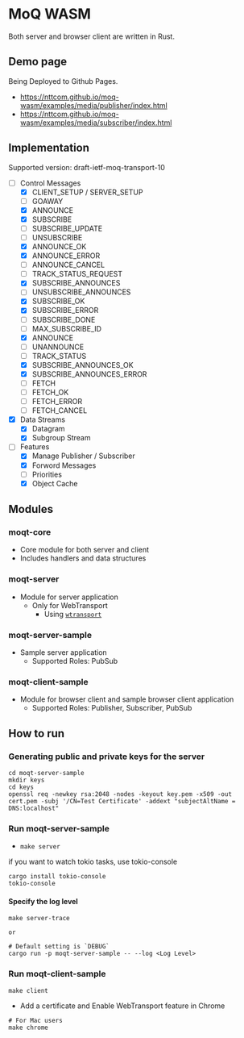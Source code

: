 # MoQ WASM

Both server and browser client are written in Rust.

## Demo page

Being Deployed to Github Pages.

- https://nttcom.github.io/moq-wasm/examples/media/publisher/index.html
- https://nttcom.github.io/moq-wasm/examples/media/subscriber/index.html

## Implementation

Supported version: draft-ietf-moq-transport-10

- [ ] Control Messages
  - [x] CLIENT_SETUP / SERVER_SETUP
  - [ ] GOAWAY
  - [x] ANNOUNCE
  - [x] SUBSCRIBE
  - [ ] SUBSCRIBE_UPDATE
  - [ ] UNSUBSCRIBE
  - [x] ANNOUNCE_OK
  - [x] ANNOUNCE_ERROR
  - [ ] ANNOUNCE_CANCEL
  - [ ] TRACK_STATUS_REQUEST
  - [x] SUBSCRIBE_ANNOUNCES
  - [ ] UNSUBSCRIBE_ANNOUNCES
  - [x] SUBSCRIBE_OK
  - [x] SUBSCRIBE_ERROR
  - [ ] SUBSCRIBE_DONE
  - [ ] MAX_SUBSCRIBE_ID
  - [x] ANNOUNCE
  - [ ] UNANNOUNCE
  - [ ] TRACK_STATUS
  - [x] SUBSCRIBE_ANNOUNCES_OK
  - [x] SUBSCRIBE_ANNOUNCES_ERROR
  - [ ] FETCH
  - [ ] FETCH_OK
  - [ ] FETCH_ERROR
  - [ ] FETCH_CANCEL
- [x] Data Streams
  - [x] Datagram
  - [x] Subgroup Stream
- [ ] Features
  - [x] Manage Publisher / Subscriber
  - [x] Forword Messages
  - [ ] Priorities
  - [x] Object Cache

## Modules

### moqt-core

- Core module for both server and client
- Includes handlers and data structures

### moqt-server

- Module for server application
  - Only for WebTransport
    - Using [`wtransport`](https://github.com/BiagioFesta/wtransport)

### moqt-server-sample

- Sample server application
  - Supported Roles: PubSub

### moqt-client-sample

- Module for browser client and sample browser client application
  - Supported Roles: Publisher, Subscriber, PubSub

## How to run

### Generating public and private keys for the server

```shell
cd moqt-server-sample
mkdir keys
cd keys
openssl req -newkey rsa:2048 -nodes -keyout key.pem -x509 -out cert.pem -subj '/CN=Test Certificate' -addext "subjectAltName = DNS:localhost"

```

### Run moqt-server-sample

- `make server`

if you want to watch tokio tasks, use tokio-console

```shell
cargo install tokio-console
tokio-console
```

#### Specify the log level

```shell
make server-trace

or

# Default setting is `DEBUG`
cargo run -p moqt-server-sample -- --log <Log Level>
```

### Run moqt-client-sample

```shell
make client
```

- Add a certificate and Enable WebTransport feature in Chrome

```shell
# For Mac users
make chrome
```
